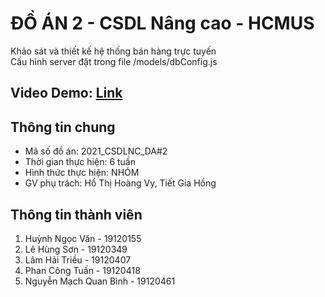 # ĐỒ ÁN 2 - CSDL Nâng cao - HCMUS
Khảo sát và thiết kế hệ thống bán hàng trực tuyến<br>
Cấu hình server đặt trong file /models/dbConfig.js

## Video Demo: [Link](https://www.youtube.com/watch?v=3SNTU8fi-v8)

## Thông tin chung
* Mã số đồ án: 2021_CSDLNC_DA#2
* Thời gian thực hiện: 6 tuần
* Hình thức thực hiện: NHÓM
* GV phụ trách: Hồ Thị Hoàng Vy, Tiết Gia Hồng

## Thông tin thành viên
1. Huỳnh Ngọc Văn - 19120155
2. Lê Hùng Sơn - 19120349
3. Lâm Hải Triều - 19120407
4. Phan Công Tuấn - 19120418
5. Nguyễn Mạch Quan Bình - 19120461
